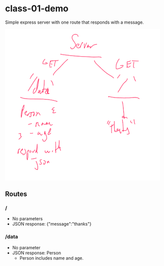 # class-01-demo

Simple express server with one route that responds with a message.

![simple express app](UML.png)

## Routes

### /

* No parameters
* JSON response: {"message":"thanks"}


### /data

* No parameter
* JSON response: Person
  * Person includes name and age.
